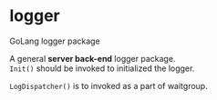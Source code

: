 # logger
GoLang logger package

A general **server back-end** logger package.<br />
`Init()` should be invoked to initialized the logger.<br />

`LogDispatcher()` is to invoked as a part of waitgroup.
